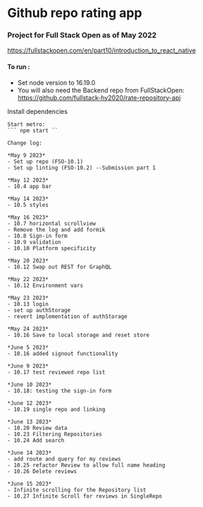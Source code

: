 
# Github repo rating app
### Project for Full Stack Open as of May 2022
https://fullstackopen.com/en/part10/introduction_to_react_native

#### To run :
- Set node version to 16.19.0
- You will also need the Backend repo from FullStackOpen: https://github.com/fullstack-hy2020/rate-repository-api

Install dependencies
```npm install --legacy-peer-deps '''
Start metro:
``` npm start ``

Change log:

*May 9 2023*
- Set up repo (FSO-10.1)
- Set up linting (FSO-10.2) --Submission part 1

*May 12 2023*
- 10.4 app bar

*May 14 2023*
- 10.5 styles

*May 16 2023*
- 10.7 horizontal scrollview
- Remove the log and add formik
- 10.8 Sign-in form
- 10.9 validation
- 10.10 Platform specificity

*May 20 2023*
- 10.12 Swap out REST for GraphQL
  
*May 22 2023*
- 10.12 Environment vars

*May 23 2023*
- 10.13 login
- set up authStorage
- revert implementation of authStorage

*May 24 2023*
- 10.16 Save to local storage and reset store

*June 5 2023*
- 10.16 added signout functionality

*June 9 2023*
- 10.17 test reviewed repo list

*June 10 2023*
- 10.18: testing the sign-in form

*June 12 2023*
- 10.19 single repo and linking
  
*June 13 2023*
- 10.20 Review data
- 10.23 Filtering Repositories
- 10.24 Add search
  
*June 14 2023*
- add route and query for my reviews
- 10.25 refactor Review to allow full name heading
- 10.26 Delete reviews
  
*June 15 2023*
- Infinite scrolling for the Repository list
- 10.27 Infinite Scroll for reviews in SingleRepo
